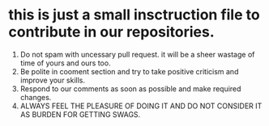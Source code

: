 # this is just a small insctruction file to contribute in our repositories.
     
     
     
1. Do not spam with uncessary pull request. it will be a sheer wastage of time of yours and ours too.
2. Be polite in cooment section and try to take positive criticism and improve your skills.
3. Respond to our comments as soon as possible and make required  changes.
4. ALWAYS FEEL THE PLEASURE OF DOING IT AND DO NOT CONSIDER IT AS BURDEN FOR GETTING SWAGS.
